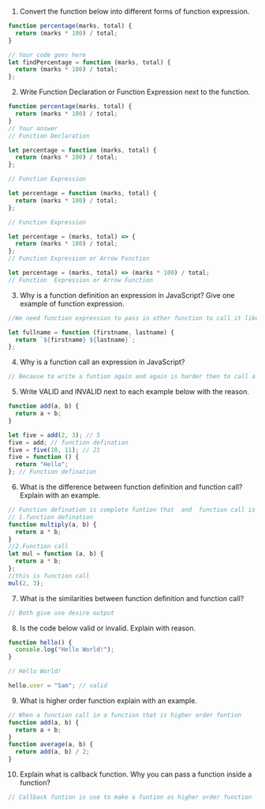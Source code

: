 1. Convert the function below into different forms of function expression.

```js
function percentage(marks, total) {
  return (marks * 100) / total;
}

// Your code goes here
let findPercentage = function (marks, total) {
  return (marks * 100) / total;
};
```

2. Write Function Declaration or Function Expression next to the function.

```js
function percentage(marks, total) {
  return (marks * 100) / total;
}
// Your answer
// Function Declaration
```

```js
let percentage = function (marks, total) {
  return (marks * 100) / total;
};

// Function Expression
```

```js
let percentage = function (marks, total) {
  return (marks * 100) / total;
};

// Function Expression
```

```js
let percentage = (marks, total) => {
  return (marks * 100) / total;
};
// Function Expression or Arrow Function
```

```js
let percentage = (marks, total) => (marks * 100) / total;
// Function  Expression or Arrow Function
```

3. Why is a function definition an expression in JavaScript? Give one example of function expression.

```js
//We need function expression to pass in other function to call it like Callback function.

let fullname = function (firstname, lastname) {
  return `${firstname} ${lastname}`;
};
```

4. Why is a function call an expression in JavaScript?

```js
// Because to write a funtion again and again is harder then to call a function a Expression.
```

5. Write VALID and INVALID next to each example below with the reason.

```js
function add(a, b) {
  return a + b;
}

let five = add(2, 3); // 5
five = add; // function defination
five = five(10, 11); // 21
five = function () {
  return "Hello";
}; // Function defination
```

6. What is the difference between function definition and function call? Explain with an example.

```js
// Function defination is complete funtion that  and  function call is call function by variable.
// 1.function defination
function multiply(a, b) {
  return a * b;
}
//2.Function call
let mul = function (a, b) {
  return a * b;
};
//this is function call
mul(2, 3);
```

7. What is the similarities between function definition and function call?

```js
// Both give use desire output
```

8. Is the code below valid or invalid. Explain with reason.

```js
function hello() {
  console.log("Hello World!");
}

// Hello World!

hello.user = "Sam"; // valid
```

9. What is higher order function explain with an example.

```js
// When a function call in a function that is higher order funtion
function add(a, b) {
  return a + b;
}
function average(a, b) {
  return add(a, b) / 2;
}
```

10. Explain what is callback function. Why you can pass a function inside a function?

```js
// Callback funtion is use to make a funtion as higher order function  when a funtion need to oprate other funtion then we use callback funtion to reduce the repetation of funtion.
```
